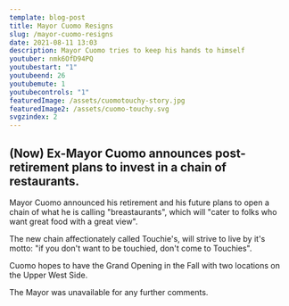 ```yaml
---
template: blog-post
title: Mayor Cuomo Resigns
slug: /mayor-cuomo-resigns
date: 2021-08-11 13:03
description: Mayor Cuomo tries to keep his hands to himself
youtuber: nmk6OfD94PQ
youtubestart: "1"
youtubeend: 26
youtubemute: 1
youtubecontrols: "1"
featuredImage: /assets/cuomotouchy-story.jpg
featuredImage2: /assets/cuomo-touchy.svg
svgzindex: 2
---
```


## (Now) Ex-Mayor Cuomo announces post-retirement plans to invest in a chain of restaurants.

Mayor Cuomo announced his retirement and his future plans to open a chain of what he is calling "breastaurants", which will "cater to folks who want great food with a great view". 

The new chain affectionately called Touchie's, will strive to live by it's motto: "if you don't want to be touchied, don't come to Touchies". 

Cuomo hopes to have the Grand Opening in the Fall with two locations on the Upper West Side. 

The Mayor was unavailable for any further comments.




